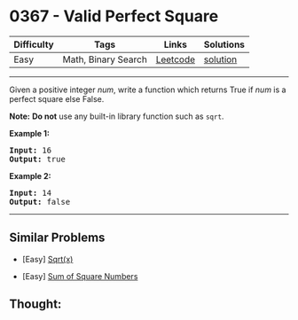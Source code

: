 # 0367 - Valid Perfect Square

Difficulty  | Tags | Links | Solutions
----------- | ---- | ----- | -----
Easy | Math, Binary Search | [Leetcode](https://leetcode.com/problems/valid-perfect-square) | [solution](https://leetcode.com/problems/valid-perfect-square/solution/)


-----------

<p>Given a positive integer <i>num</i>, write a function which returns True if <i>num</i> is a perfect square else False.</p>

<p><b>Note:</b> <b>Do not</b> use any built-in library function such as <code>sqrt</code>.</p>

<p><strong>Example 1:</strong></p>

<div>
<pre>
<strong>Input: </strong><span id="example-input-1-1">16</span>
<strong>Output: </strong><span id="example-output-1">true</span>
</pre>

<div>
<p><strong>Example 2:</strong></p>

<pre>
<strong>Input: </strong><span id="example-input-2-1">14</span>
<strong>Output: </strong><span id="example-output-2">false</span>
</pre>
</div>
</div>

-----------


## Similar Problems

- [Easy] [Sqrt(x)](sqrtx)

- [Easy] [Sum of Square Numbers](sum-of-square-numbers)




## Thought:
